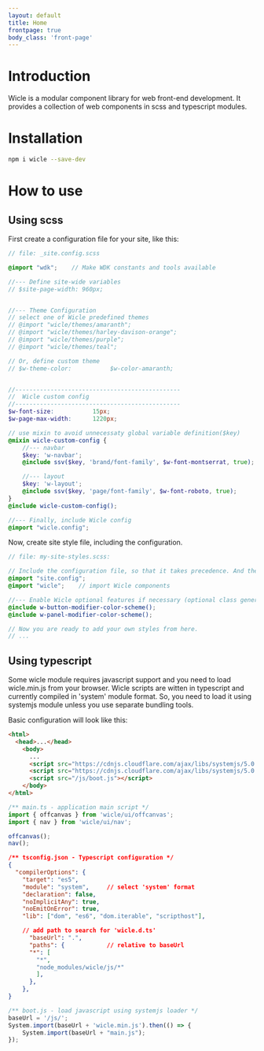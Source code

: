 ```yaml
---
layout: default
title: Home
frontpage: true
body_class: 'front-page'
---
```


# Introduction
Wicle is a modular component library for web front-end development. It provides a collection of web components in scss and typescript modules.

# Installation
```sh
npm i wicle --save-dev
```

# How to use

## Using scss
First create a configuration file for your site, like this:

```scss
// file: _site.config.scss

@import "wdk";    // Make WDK constants and tools available

//--- Define site-wide variables
// $site-page-width: 960px;


//--- Theme Configuration
// select one of Wicle predefined themes
// @import "wicle/themes/amaranth";
// @import "wicle/themes/harley-davison-orange";
// @import "wicle/themes/purple";
// @import "wicle/themes/teal";

// Or, define custom theme
// $w-theme-color:           $w-color-amaranth;


//-----------------------------------------------
//  Wicle custom config
//-----------------------------------------------
$w-font-size:           15px;
$w-page-max-width:      1220px;

// use mixin to avoid unnecessaty global variable definition($key)
@mixin wicle-custom-config {
    //--- navbar
    $key: 'w-navbar';
    @include ssv($key, 'brand/font-family', $w-font-montserrat, true);

    //--- layout
    $key: 'w-layout';
    @include ssv($key, 'page/font-family', $w-font-roboto, true);
}
@include wicle-custom-config();

//--- Finally, include Wicle config
@import "wicle.config";
```

Now, create site style file, including the configuration.

```scss
// file: my-site-styles.scss:

// Include the configuration file, so that it takes precedence. And then, include Wicle.
@import "site.config";
@import "wicle";    // import Wicle components

//--- Enable Wicle optional features if necessary (optional class generation)
@include w-button-modifier-color-scheme();
@include w-panel-modifier-color-scheme();

// Now you are ready to add your own styles from here.
// ...

```

## Using typescript
Some wicle module requires javascript support and you need to load wicle.min.js from your browser.
Wicle scripts are witten in typescript and currently compiled in 'system' module format.
So, you need to load it using systemjs module unless you use separate bundling tools.

Basic configuration will look like this:
```html
<html>
  <head>...</head>
    <body>
      ...
      <script src="https://cdnjs.cloudflare.com/ajax/libs/systemjs/5.0.0/system.min.js" integrity="sha256-uXkS+U7CJO4fEqwnS4RCDBZMl49PgoKj/+CuV+ZT9TU=" crossorigin="anonymous"></script>
      <script src="https://cdnjs.cloudflare.com/ajax/libs/systemjs/5.0.0/extras/named-register.min.js" integrity="sha256-Vuh3TczExPMAVhPsR3+vaqgN90hBtLgOUSU8m4gL0GQ=" crossorigin="anonymous"></script>
      <script src="/js/boot.js"></script>
    </body>
</html>
```

```js
/** main.ts - application main script */
import { offcanvas } from 'wicle/ui/offcanvas';
import { nav } from 'wicle/ui/nav';

offcanvas();
nav();
```

```json
/** tsconfig.json - Typescript configuration */
{
  "compilerOptions": {
    "target": "es5",
    "module": "system",     // select 'system' format
    "declaration": false,
    "noImplicitAny": true,
    "noEmitOnError": true,
    "lib": ["dom", "es6", "dom.iterable", "scripthost"],

    // add path to search for 'wicle.d.ts'
      "baseUrl": ".",
      "paths": {            // relative to baseUrl
      "*": [
        "*",
        "node_modules/wicle/js/*"
        ],
      },
    },
}
```

```js
/** boot.js - load javascript using systemjs loader */
baseUrl = '/js/';
System.import(baseUrl + 'wicle.min.js').then(() => {
    System.import(baseUrl + "main.js");
});
```
